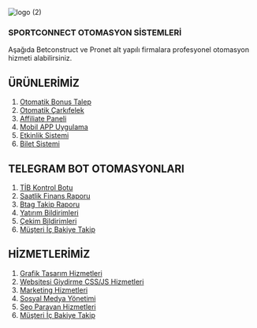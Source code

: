 ![logo (2)](https://github.com/user-attachments/assets/6ea1e50b-3e58-49c9-bf6e-f41fbc3de046)

<h3>SPORTCONNECT OTOMASYON SİSTEMLERİ</h3>
<p>Aşağıda Betconstruct ve Pronet alt yapılı firmalara profesyonel otomasyon hizmeti alabilirsiniz.</p>

<h2>ÜRÜNLERİMİZ</h2>
<ol>
<li><a href="#">Otomatik Bonus Talep</a></li>
<li><a href="#">Otomatik Çarkıfelek</a></li>
<li><a href="#">Affiliate Paneli</a></li>
<li><a href="#">Mobil APP Uygulama</a></li>
<li><a href="#">Etkinlik Sistemi</a></li>
<li><a href="#">Bilet Sistemi</a></li>
</ol>

<h2>TELEGRAM BOT OTOMASYONLARI</h2>
<ol>
  <li><a href="#">TİB Kontrol Botu</a></li>
<li><a href="#">Saatlik Finans Raporu</a></li>
<li><a href="#">Btag Takip Raporu</a></li>
  <li><a href="#">Yatırım Bildirimleri</a></li>
  <li><a href="#">Çekim Bildirimleri</a></li>
  <li><a href="#">Müşteri İç Bakiye Takip</a></li>
</ol>

<h2>HİZMETLERİMİZ</h2>
<ol>
  <li><a href="#">Grafik Tasarım Hizmetleri</a></li>
<li><a href="#">Websitesi Giydirme CSS/JS Hizmetleri</a></li>
<li><a href="#">Marketing Hizmetleri</a></li>
  <li><a href="#">Sosyal Medya Yönetimi</a></li>
  <li><a href="#">Seo Paravan Hizmetleri</a></li>
  <li><a href="#">Müşteri İç Bakiye Takip</a></li>
</ol>
